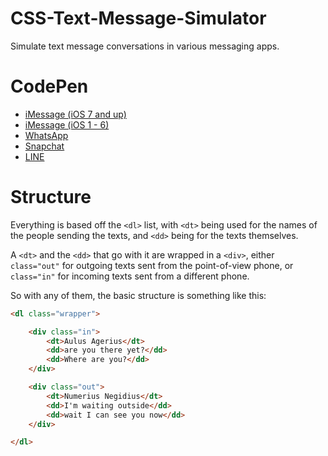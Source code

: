 # CSS-Text-Message-Simulator
Simulate text message conversations in various messaging apps.

# CodePen
* [iMessage (iOS 7 and up)](https://codepen.io/motaylormo/pen/ZEGOqQr)
* [iMessage (iOS 1 - 6)](https://codepen.io/motaylormo/pen/KKpaydv)
* [WhatsApp](https://codepen.io/motaylormo/pen/PoqzxNO)
* [Snapchat](https://codepen.io/motaylormo/pen/OJVRWzv)
* [LINE](https://codepen.io/motaylormo/pen/eYNBPvE)

# Structure
Everything is based off the `<dl>` list, with `<dt>` being used for the names of the people sending the texts, and `<dd>` being for the texts themselves.

A `<dt>` and the `<dd>` that go with it are wrapped in a `<div>`, either `class="out"` for outgoing texts sent from the point-of-view phone, or `class="in"` for incoming texts sent from a different phone.

So with any of them, the basic structure is something like this:

```html
<dl class="wrapper">

	<div class="in">
		<dt>Aulus Agerius</dt>
		<dd>are you there yet?</dd>
		<dd>Where are you?</dd>
	</div>

	<div class="out">
		<dt>Numerius Negidius</dt>
		<dd>I'm waiting outside</dd>
		<dd>wait I can see you now</dd>
	</div>

</dl>
```

